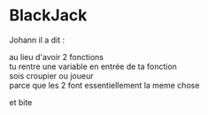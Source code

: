 # BlackJack

Johann il a dit :

au lieu d'avoir 2 fonctions  
tu rentre une variable en entrée de ta fonction  
sois croupier ou joueur  
parce que les 2 font essentiellement la meme chose  
    
et bite
